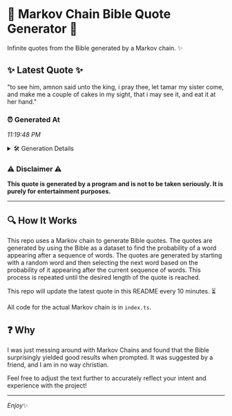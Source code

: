 # 📖 Markov Chain Bible Quote Generator 📖

Infinite quotes from the Bible generated by a Markov chain. ✨

## ✨ Latest Quote ✨
"to see him, amnon said unto the king, i pray thee, let tamar my sister come, and make me a couple of cakes in my sight, that i may see it, and eat it at her hand."

### ⏰ Generated At
*11:19:48 PM*

<details>
    <summary>🛠️ Generation Details</summary>
    <p>
        <strong>🌱 Seed:</strong> to<br>
        <strong>🔄 Iterations:</strong> 36<br>
        <strong>📜 Context History:</strong><br>[ to ]: see<br>[ to, see ]: him,<br>[ to, see, him, ]: amnon<br>[ to, see, him,, amnon ]: said<br>[ to, see, him,, amnon, said ]: unto<br>[ to, see, him,, amnon, said, unto ]: the<br>[ see, him,, amnon, said, unto, the ]: king,<br>[ him,, amnon, said, unto, the, king, ]: i<br>[ amnon, said, unto, the, king,, i ]: pray<br>[ said, unto, the, king,, i, pray ]: thee,<br>[ unto, the, king,, i, pray, thee, ]: let<br>[ the, king,, i, pray, thee,, let ]: tamar<br>[ king,, i, pray, thee,, let, tamar ]: my<br>[ i, pray, thee,, let, tamar, my ]: sister<br>[ pray, thee,, let, tamar, my, sister ]: come,<br>[ thee,, let, tamar, my, sister, come, ]: and<br>[ let, tamar, my, sister, come,, and ]: make<br>[ tamar, my, sister, come,, and, make ]: me<br>[ my, sister, come,, and, make, me ]: a<br>[ sister, come,, and, make, me, a ]: couple<br>[ come,, and, make, me, a, couple ]: of<br>[ and, make, me, a, couple, of ]: cakes<br>[ make, me, a, couple, of, cakes ]: in<br>[ me, a, couple, of, cakes, in ]: my<br>[ a, couple, of, cakes, in, my ]: sight,<br>[ couple, of, cakes, in, my, sight, ]: that<br>[ of, cakes, in, my, sight,, that ]: i<br>[ cakes, in, my, sight,, that, i ]: may<br>[ in, my, sight,, that, i, may ]: see<br>[ my, sight,, that, i, may, see ]: it,<br>[ sight,, that, i, may, see, it, ]: and<br>[ that, i, may, see, it,, and ]: eat<br>[ i, may, see, it,, and, eat ]: it<br>[ may, see, it,, and, eat, it ]: at<br>[ see, it,, and, eat, it, at ]: her<br>[ it,, and, eat, it, at, her ]: hand.<br>
    </p>
</details>

### ⚠️ Disclaimer ⚠️
**This quote is generated by a program and is not to be taken seriously. It is purely for entertainment purposes.**

---

## 🔍 How It Works

This repo uses a Markov chain to generate Bible quotes. The quotes are generated by using the Bible as a dataset to find the probability of a word appearing after a sequence of words. The quotes are generated by starting with a random word and then selecting the next word based on the probability of it appearing after the current sequence of words. This process is repeated until the desired length of the quote is reached.

This repo will update the latest quote in this README every 10 minutes. ⏳

All code for the actual Markov chain is in `index.ts`.

## ❓ Why

I was just messing around with Markov Chains and found that the Bible surprisingly yielded good results when prompted. 
It was suggested by a friend, and I am in no way christian.

Feel free to adjust the text further to accurately reflect your intent and experience with the project!

---

*Enjoy*✨
